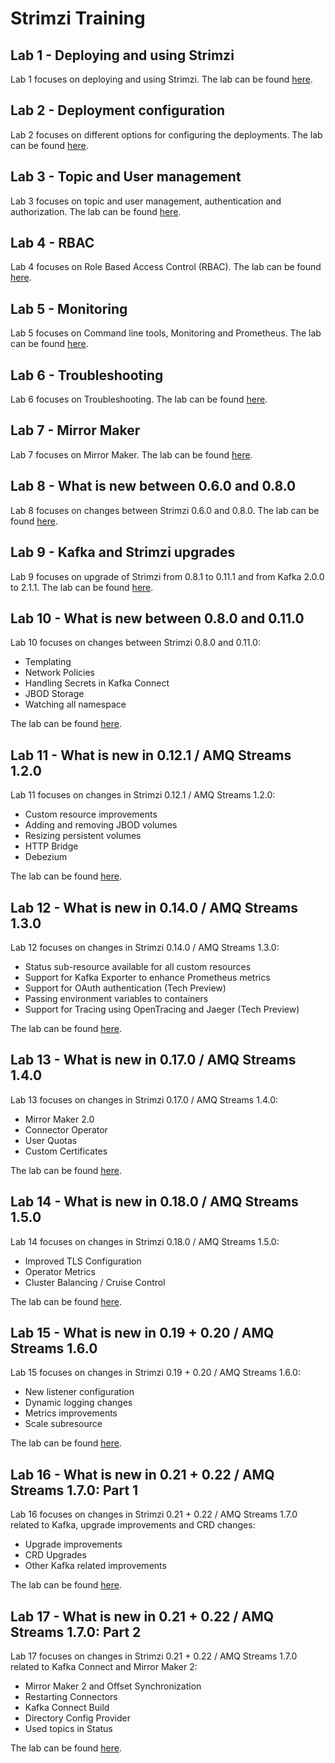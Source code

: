 # Strimzi Training

## Lab 1 - Deploying and using Strimzi

Lab 1 focuses on deploying and using Strimzi. The lab can be found [here](./lab-1/).

## Lab 2 - Deployment configuration

Lab 2 focuses on different options for configuring the deployments. The lab can be found [here](./lab-2/).

## Lab 3 - Topic and User management

Lab 3 focuses on topic and user management, authentication and authorization. The lab can be found [here](./lab-3/).

## Lab 4 - RBAC

Lab 4 focuses on Role Based Access Control (RBAC). The lab can be found [here](./lab-4/).

## Lab 5 - Monitoring

Lab 5 focuses on Command line tools, Monitoring and Prometheus. The lab can be found [here](./lab-5/).

## Lab 6 - Troubleshooting

Lab 6 focuses on Troubleshooting. The lab can be found [here](./lab-6/).

## Lab 7 - Mirror Maker

Lab 7 focuses on Mirror Maker. The lab can be found [here](./lab-7/).

## Lab 8 - What is new between 0.6.0 and 0.8.0

Lab 8 focuses on changes between Strimzi 0.6.0 and 0.8.0. The lab can be found [here](./lab-8/).

## Lab 9 - Kafka and Strimzi upgrades

Lab 9 focuses on upgrade of Strimzi from 0.8.1 to 0.11.1 and from Kafka 2.0.0 to 2.1.1. The lab can be found [here](./lab-9/).

## Lab 10 - What is new between 0.8.0 and 0.11.0

Lab 10 focuses on changes between Strimzi 0.8.0 and 0.11.0:

* Templating
* Network Policies
* Handling Secrets in Kafka Connect
* JBOD Storage
* Watching all namespace

The lab can be found [here](./lab-10/).

## Lab 11 - What is new in 0.12.1 / AMQ Streams 1.2.0

Lab 11 focuses on changes in Strimzi 0.12.1 / AMQ Streams 1.2.0:

* Custom resource improvements
* Adding and removing JBOD volumes
* Resizing persistent volumes
* HTTP Bridge
* Debezium

The lab can be found [here](./lab-11/).

## Lab 12 - What is new in 0.14.0 / AMQ Streams 1.3.0

Lab 12 focuses on changes in Strimzi 0.14.0 / AMQ Streams 1.3.0:

* Status sub-resource available for all custom resources
* Support for Kafka Exporter to enhance Prometheus metrics
* Support for OAuth authentication (Tech Preview)
* Passing environment variables to containers
* Support for Tracing using OpenTracing and Jaeger (Tech Preview)

The lab can be found [here](./lab-12/).

## Lab 13 - What is new in 0.17.0 / AMQ Streams 1.4.0

Lab 13 focuses on changes in Strimzi 0.17.0 / AMQ Streams 1.4.0:

* Mirror Maker 2.0
* Connector Operator
* User Quotas
* Custom Certificates

The lab can be found [here](./lab-13/).

## Lab 14 - What is new in 0.18.0 / AMQ Streams 1.5.0

Lab 14 focuses on changes in Strimzi 0.18.0 / AMQ Streams 1.5.0:

* Improved TLS Configuration
* Operator Metrics
* Cluster Balancing / Cruise Control

The lab can be found [here](./lab-14/).

## Lab 15 - What is new in 0.19 + 0.20 / AMQ Streams 1.6.0

Lab 15 focuses on changes in Strimzi 0.19 + 0.20 / AMQ Streams 1.6.0:

* New listener configuration
* Dynamic logging changes
* Metrics improvements
* Scale subresource

The lab can be found [here](./lab-15/).

## Lab 16 - What is new in 0.21 + 0.22 / AMQ Streams 1.7.0: Part 1

Lab 16 focuses on changes in Strimzi 0.21 + 0.22 / AMQ Streams 1.7.0 related to Kafka, upgrade improvements and CRD changes:

* Upgrade improvements
* CRD Upgrades
* Other Kafka related improvements

The lab can be found [here](./lab-16/).

## Lab 17 - What is new in 0.21 + 0.22 / AMQ Streams 1.7.0: Part 2

Lab 17 focuses on changes in Strimzi 0.21 + 0.22 / AMQ Streams 1.7.0 related to Kafka Connect and Mirror Maker 2:

* Mirror Maker 2 and Offset Synchronization
* Restarting Connectors
* Kafka Connect Build
* Directory Config Provider
* Used topics in Status

The lab can be found [here](./lab-17/).